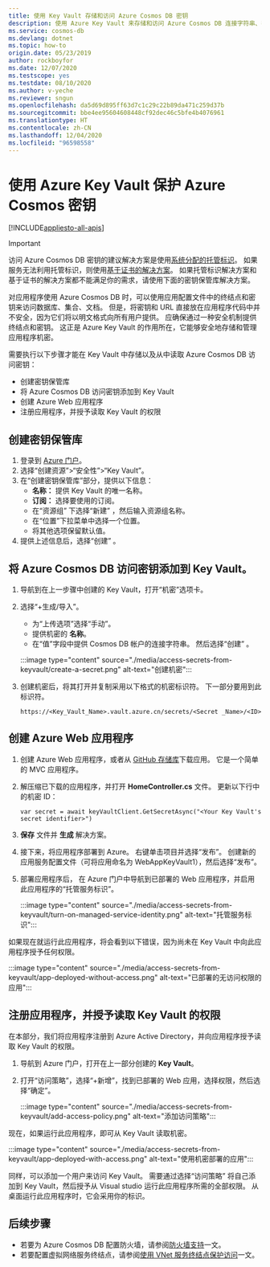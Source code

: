 ```yaml
---
title: 使用 Key Vault 存储和访问 Azure Cosmos DB 密钥
description: 使用 Azure Key Vault 来存储和访问 Azure Cosmos DB 连接字符串、密钥、终结点。
ms.service: cosmos-db
ms.devlang: dotnet
ms.topic: how-to
origin.date: 05/23/2019
author: rockboyfor
ms.date: 12/07/2020
ms.testscope: yes
ms.testdate: 08/10/2020
ms.author: v-yeche
ms.reviewer: sngun
ms.openlocfilehash: da5d69d895ff63d7c1c29c22b89da471c259d37b
ms.sourcegitcommit: bbe4ee95604608448cf92dec46c5bfe4b4076961
ms.translationtype: HT
ms.contentlocale: zh-CN
ms.lasthandoff: 12/04/2020
ms.locfileid: "96598558"
---
```

<!--Verify Successfully-->
# <a name="secure-azure-cosmos-keys-using-azure-key-vault"></a>使用 Azure Key Vault 保护 Azure Cosmos 密钥 
[!INCLUDE[appliesto-all-apis](includes/appliesto-all-apis.md)]

>[!IMPORTANT]
> 访问 Azure Cosmos DB 密钥的建议解决方案是使用[系统分配的托管标识](managed-identity-based-authentication.md)。 如果服务无法利用托管标识，则使用[基于证书的解决方案](certificate-based-authentication.md)。 如果托管标识解决方案和基于证书的解决方案都不能满足你的需求，请使用下面的密钥保管库解决方案。

对应用程序使用 Azure Cosmos DB 时，可以使用应用配置文件中的终结点和密钥来访问数据库、集合、文档。  但是，将密钥和 URL 直接放在应用程序代码中并不安全，因为它们将以明文格式向所有用户提供。 应确保通过一种安全机制提供终结点和密钥。 这正是 Azure Key Vault 的作用所在，它能够安全地存储和管理应用程序机密。

需要执行以下步骤才能在 Key Vault 中存储以及从中读取 Azure Cosmos DB 访问密钥：

* 创建密钥保管库  
* 将 Azure Cosmos DB 访问密钥添加到 Key Vault  
* 创建 Azure Web 应用程序  
* 注册应用程序，并授予读取 Key Vault 的权限  

## <a name="create-a-key-vault"></a>创建密钥保管库

1. 登录到 [Azure 门户](https://portal.azure.cn/)。  
2. 选择“创建资源”>“安全性”>“Key Vault”。   
3. 在“创建密钥保管库”部分，提供以下信息：   
    * **名称：** 提供 Key Vault 的唯一名称。  
    * **订阅：** 选择要使用的订阅。  
    * 在“资源组”  下选择“新建”  ，然后输入资源组名称。  
    * 在“位置”下拉菜单中选择一个位置。  
    * 将其他选项保留默认值。  
4. 提供上述信息后，选择“创建”  。  

## <a name="add-azure-cosmos-db-access-keys-to-the-key-vault"></a>将 Azure Cosmos DB 访问密钥添加到 Key Vault。
1. 导航到在上一步骤中创建的 Key Vault，打开“机密”选项卡。   
2. 选择“+生成/导入”。  

    * 为“上传选项”选择“手动”。  
    * 提供机密的 **名称**。
    * 在“值”字段中提供 Cosmos DB 帐户的连接字符串。  然后选择“创建”  。

    :::image type="content" source="./media/access-secrets-from-keyvault/create-a-secret.png" alt-text="创建机密":::

4. 创建机密后，将其打开并复制采用以下格式的机密标识符。 下一部分要用到此标识符。 
    
    <!--Correct on the **Secret Identifier**-->
    
    `https://<Key_Vault_Name>.vault.azure.cn/secrets/<Secret _Name>/<ID>`

## <a name="create-an-azure-web-application"></a>创建 Azure Web 应用程序

1. 创建 Azure Web 应用程序，或者从 [GitHub 存储库](https://github.com/Azure/azure-cosmosdb-dotnet/tree/master/Demo/keyvaultdemo)下载应用。 它是一个简单的 MVC 应用程序。  

2. 解压缩已下载的应用程序，并打开 **HomeController.cs** 文件。 更新以下行中的机密 ID：

    `var secret = await keyVaultClient.GetSecretAsync("<Your Key Vault's secret identifier>")`

3. **保存** 文件并 **生成** 解决方案。  
4. 接下来，将应用程序部署到 Azure。 右键单击项目并选择“发布”。  创建新的应用服务配置文件（可将应用命名为 WebAppKeyVault1），然后选择“发布”。    

5. 部署应用程序后， 在 Azure 门户中导航到已部署的 Web 应用程序，并启用此应用程序的“托管服务标识”。   

    :::image type="content" source="./media/access-secrets-from-keyvault/turn-on-managed-service-identity.png" alt-text="托管服务标识":::

如果现在就运行此应用程序，将会看到以下错误，因为尚未在 Key Vault 中向此应用程序授予任何权限。

:::image type="content" source="./media/access-secrets-from-keyvault/app-deployed-without-access.png" alt-text="已部署的无访问权限的应用":::

## <a name="register-the-application--grant-permissions-to-read-the-key-vault"></a>注册应用程序，并授予读取 Key Vault 的权限

在本部分，我们将应用程序注册到 Azure Active Directory，并向应用程序授予读取 Key Vault 的权限。 

1. 导航到 Azure 门户，打开在上一部分创建的 **Key Vault**。  

2. 打开“访问策略”，选择“+新增”，找到已部署的 Web 应用，选择权限，然后选择“确定”。     

    :::image type="content" source="./media/access-secrets-from-keyvault/add-access-policy.png" alt-text="添加访问策略":::

现在，如果运行此应用程序，即可从 Key Vault 读取机密。

:::image type="content" source="./media/access-secrets-from-keyvault/app-deployed-with-access.png" alt-text="使用机密部署的应用":::

同样，可以添加一个用户来访问 Key Vault。 需要通过选择“访问策略”  将自己添加到 Key Vault，然后授予从 Visual studio 运行此应用程序所需的全部权限。 从桌面运行此应用程序时，它会采用你的标识。

## <a name="next-steps"></a>后续步骤

* 若要为 Azure Cosmos DB 配置防火墙，请参阅[防火墙支持](how-to-configure-firewall.md)一文。
* 若要配置虚拟网络服务终结点，请参阅[使用 VNet 服务终结点保护访问](how-to-configure-vnet-service-endpoint.md)一文。

<!-- Update_Description: update meta properties, wording update, update link -->